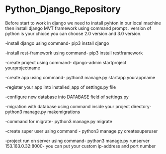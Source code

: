 # Python_Django_Repository
Before start to work in django we need to install pyhton in our local machine then install django MVT framework using command prompt . version of python is your chioce you can choose 2.0 version and 3.0 version. 

-install django using command-
pip3 install django
  
-install rest-framework using command-
pip3 install restframework
  
-create project using command-
django-admin startproject yourprojectname
  
-create app using command-
python3 manage.py startapp yourappname

-register your app into installed_app of settings.py file

-configure new database into DATABASE field of settings.py

-migration with database using command inside your project directory-
python3 manage.py makemigrations

-command for migrate-
python3 manage.py migrate
 
-create super user using command -
python3 manage.py createsuperuser

-project run on server using command-
python3 manage.py runserver 153.163.0.32:8000- you can put your custom ip-address and port number
